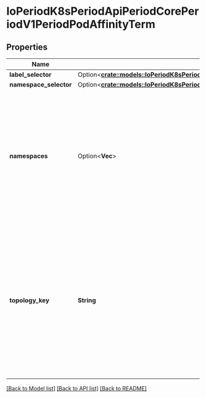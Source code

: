 # IoPeriodK8sPeriodApiPeriodCorePeriodV1PeriodPodAffinityTerm

## Properties

Name | Type | Description | Notes
------------ | ------------- | ------------- | -------------
**label_selector** | Option<[**crate::models::IoPeriodK8sPeriodApimachineryPeriodPkgPeriodApisPeriodMetaPeriodV1PeriodLabelSelector**](io.k8s.apimachinery.pkg.apis.meta.v1.LabelSelector.md)> |  | [optional]
**namespace_selector** | Option<[**crate::models::IoPeriodK8sPeriodApimachineryPeriodPkgPeriodApisPeriodMetaPeriodV1PeriodLabelSelector**](io.k8s.apimachinery.pkg.apis.meta.v1.LabelSelector.md)> |  | [optional]
**namespaces** | Option<**Vec<String>**> | namespaces specifies a static list of namespace names that the term applies to. The term is applied to the union of the namespaces listed in this field and the ones selected by namespaceSelector. null or empty namespaces list and null namespaceSelector means \"this pod's namespace\" | [optional]
**topology_key** | **String** | This pod should be co-located (affinity) or not co-located (anti-affinity) with the pods matching the labelSelector in the specified namespaces, where co-located is defined as running on a node whose value of the label with key topologyKey matches that of any node on which any of the selected pods is running. Empty topologyKey is not allowed. | 

[[Back to Model list]](../README.md#documentation-for-models) [[Back to API list]](../README.md#documentation-for-api-endpoints) [[Back to README]](../README.md)


